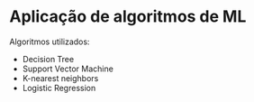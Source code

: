 # Aplicação de algoritmos de ML

Algoritmos utilizados:

- Decision Tree
- Support Vector Machine
- K-nearest neighbors
- Logistic Regression
